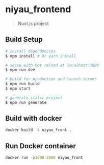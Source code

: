 # niyau_frontend

> Nuxt.js project

## Build Setup

``` bash
# install dependencies
$ npm install # Or yarn install

# serve with hot reload at localhost:3000
$ npm run dev

# build for production and launch server
$ npm run build
$ npm start

# generate static project
$ npm run generate
```

## Build with docker

```bash
docker build -t niyau_front .
```

## Run Docker container

```bash
docker run -p3000:3000 niyau_front
```


